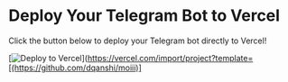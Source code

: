 # Deploy Your Telegram Bot to Vercel

Click the button below to deploy your Telegram bot directly to Vercel!

[![Deploy to Vercel](https://vercel.com/button)](https://vercel.com/import/project?template=[(https://github.com/dqanshi/moiii)]
